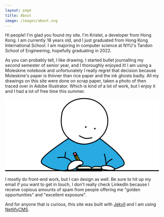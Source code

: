 ```yaml
---
layout: page
title: About
image: /images/about.svg
---
```

Hi people! I'm glad you found my site. I'm Kristel, a developer from Hong Kong. I am currently 18 years old, and I just graduated from Hong Kong International School. I am majoring in computer science at NYU's Tandon School of Engineering, hopefully graduating in 2022.

As you can probably tell, I like drawing. I started bullet journalling my second semester of senior year, and I thoroughly enjoyed it! I am using a Moleskine notebook and unfortunately I really regret that decision because Moleskine's paper is thinner than rice paper and the ink ghosts badly. All my drawings on this site were done on scrap paper, taken a photo of then traced over in Adobe Illustrator. Which is kind of a lot of work, but I enjoy it and I had a lot of free time this summer.

![Writing](/images/uploads/writing.svg)

I mostly do front-end work, but I can design as well. Be sure to hit up my email if you want to get in touch, I don't really check LinkedIn because I receive copious amounts of spam from people offering me "golden opportunities" and "excellent exposure". 

And for anyone that is curious, this site was built with [Jekyll](https://jekyllrb.com/) and I am using [NetlifyCMS](https://www.netlifycms.org/).
